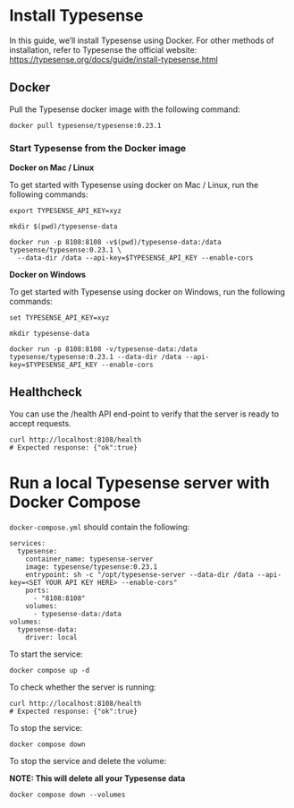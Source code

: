 # Install Typesense
In this guide, we’ll install Typesense using Docker.
For other methods of installation, refer to Typesense the official website: https://typesense.org/docs/guide/install-typesense.html

## Docker
Pull the Typesense docker image with the following command:

```
docker pull typesense/typesense:0.23.1
```

### Start Typesense from the Docker image
**Docker on  Mac / Linux**

To get started with Typesense using docker on Mac / Linux, run the following commands: 
```
export TYPESENSE_API_KEY=xyz

mkdir $(pwd)/typesense-data

docker run -p 8108:8108 -v$(pwd)/typesense-data:/data typesense/typesense:0.23.1 \
  --data-dir /data --api-key=$TYPESENSE_API_KEY --enable-cors
```

**Docker on  Windows**

To get started with Typesense using docker on Windows, run the following commands: 

```
set TYPESENSE_API_KEY=xyz

mkdir typesense-data

docker run -p 8108:8108 -v/typesense-data:/data typesense/typesense:0.23.1 --data-dir /data --api-key=$TYPESENSE_API_KEY --enable-cors
```

## Healthcheck
You can use the /health API end-point to verify that the server is ready to accept requests.

```
curl http://localhost:8108/health
# Expected response: {"ok":true}
```

# Run a local Typesense server with Docker Compose

`docker-compose.yml` should contain the following:
```
services:
  typesense:
    container_name: typesense-server
    image: typesense/typesense:0.23.1
    entrypoint: sh -c "/opt/typesense-server --data-dir /data --api-key=<SET YOUR API KEY HERE> --enable-cors"
    ports:
      - "8108:8108"
    volumes:
      - typesense-data:/data
volumes:
  typesense-data:
    driver: local
```

To start the service:
```
docker compose up -d
```

To check whether the server is running:
```
curl http://localhost:8108/health
# Expected response: {"ok":true}
```

To stop the service:
```
docker compose down
```

To stop the service and delete the volume:

**NOTE: This will delete all your Typesense data**
```
docker compose down --volumes
```
